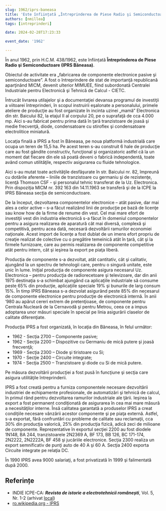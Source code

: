 ```yaml
---
slug: 1962/iprs-baneasa
title: 'Este înființată „Întreprinderea de Piese Radio şi Semiconductoare” (IPRS Băneasa)'
authors: [nmillea]
tags: [intreprinderi]

date: 2024-02-28T17:23:33

event_date: '1962'

---
```


În anul 1962, prin H.C.M. 438/1962, este înființată **Întreprinderea de Piese Radio şi Semiconductoare (IPRS Băneasa)**.

<!-- truncate -->

Obiectul de
activitate era „fabricarea de componente electronice pasive şi semiconductoare”. A
fost o întreprindere de stat de importanţă republicană aparţinând MICM, devenit
ulterior MIMUEE, fiind subordonată Centralei Industriale pentru Electronică şi
Tehnică de Calcul - CIETC.

Întrucât livrarea utilajelor şi a documentaţiei devansa programul de investiţii a
viitoarei întreprinderi, în scopul instruirii eşalonate a personalului, primele ateliere de
producţie au fost organizate în incinta uzinei „mamă” Electronica din str. Baicului 82,
la etajul II al corpului 20, pe o suprafaţă de cca 4.000 mp. Aici s-au fabricat pentru
prima dată în ţară tranzistoare de joasă şi medie frecvenţă, diode, condensatoare cu
stiroflex şi condensatoare electrolitice miniatură.

Locaţia finală a IPRS a fost în Băneasa, pe noua platformă industrială care
ocupa un teren de 15,5 ha. Pe acest teren s-au construit 6 hale de producţie care au
fost gândite constructiv, funcţional şi organizatoric astfel că la un moment dat fiecare
din ele să poată deveni o fabrică independentă, toate având comun utilităţile,
respectiv asigurarea cu fluide tehnologice.

Aici s-au mutat toate activităţile desfăşurate în str. Baicului nr. 82, împreună cu
dotările aferente – liniile de tranzistoare cu germaniu şi de rezistenţe, licenţă
Thomson CSF - şi personalul tehnic transferat de la Uz. Electronica. Prin dispoziţia
MICM nr. 392 163 din 14.11.1963 se transferă şi de la ICPE la IPRS Băneasa secţia
de semiconductoare.

De la început, dezvoltarea componentelor electronice – atât pasive, dar mai
ales a celor active – s-a făcut realizând linii de producţie pe bază de licenţe sau
know how de la firme de renume din vest. Cel mai mare efort de investiţii vest din
industria electronică s-a făcut în domeniul componentelor pentru a asigura realizarea
de aparatură cât mai diversă, complexă şi competitivă, pentru acea dată, necesară
dezvoltării ramurilor economiei naţionale. Acest import de licenţe a fost dublat de un
imens efort propriu de creaţie realizat de colective cu o pregătire temeinică atât în
ţară, cât şi la firmele furnizoare, care au permis realizarea de componente
competitive atât pentru intern, cât şi ieşirea la export pe piaţa liberă.

Producţia de componente s-a dezvoltat, atât cantitativ, cât şi calitativ, ajungând
la un spectru de tehnologii care, pentru o singură unitate, este unic în lume. Iniţial
producţia de componente asigura necesarul Uz. Electronica – pentru producţia de
radiorecetoare şi televizoare, dar din anii 1975 destinaţia s-a schimbat ajungând ca
aplicaţiile industriale să consume peste 65% din producţie, aplicaţiile speciale 19% şi
bunurile de larg consum 15%. În timp IPRS Băneasa s-a dezvolat asigurând peste
85% din necesarul de componente electronice pentru producţie de electronică
internă. În anii ‘980 au apărut cereri extrem de pretenţioase, de componente pentru
Centrala Nucleară de la Cernavodă şi pentru Metrou, ceea ce a impus adoptarea
unor măsuri speciale în special pe linia asigurării claselor de calitate diferenţiate.

Producţia IPRS a fost organizată, în locaţia din Băneasa, în felul următor:

- 1962 - Secţia 2700 – Componente pasive;
- 1962 - Secţia 2200 – Dispozitive cu Germaniu de mică putere şi joasă frecvenţă;
- 1969 - Secţia 2300 – Diode şi tiristoare cu Si;
- 1970 - Secţie 2400 – Circuite integrate;
- 1974 - Secţia 2500 – Tranzistoare şi diode cu Si de mică putere.

Pe măsura dezvoltării producţiei a fost pusă în funcţiune şi secţia care asigura
utilităţile întreprinderii.

IPRS a fost creată pentru a furniza componentele necesare
dezvoltării industriei de echipamente profesionale, de automatizări şi tehnică de
calcul, în primul rând pentru dezvoltarea ramurilor industriale ale ţării. Ieşirea la
export a fost permanent condiţionată de asigurarea în cea mai mare măsură a
necesităţilor interne. Însă calitatea garantată a produselor IPRS a creat condiţiile
necesare vânzării acestor componente şi pe piaţa externă. Astfel, s-a exportat, fără
confruntări cu probleme de calitate sau reclamaţii, cca 30% din producţia valorică,
25% din producţia fizică, adică zeci de milioane de componente. Reprezentative în
exportul secţiei 2200 au fost diodele 1N148, BA 244, tranzistoarele 2N2369 A,
BF 173, BB 126, BC 171-174, 2N2222, 2N2222A, BF 458 şi jucăriile electronice.
Secţia 2300 realiza un export semnificativ de punţi auto de 40 A şi 60 A. Secţia 2400
exporta Circuite integrate pe relaţia DC.

În 1990 IPRS avea 9000 salariaţi, a fost privatizată în 1999 şi falimentată după
2000.

## Referințe

- INDIE ICPE-CA: _**Revista de istorie a electrotehnicii românești**_, Vol. 5, Nr. 1-2 (arhivat [local](https://cronica-it.github.io/arhiva/#2019))
- [ro.wikipedia.org - IPRS](https://ro.wikipedia.org/wiki/IPRS)
